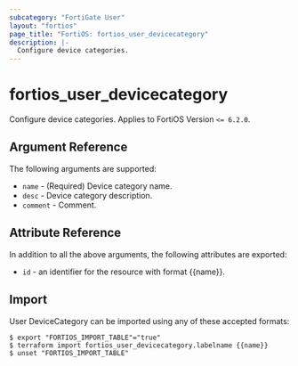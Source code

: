 ```yaml
---
subcategory: "FortiGate User"
layout: "fortios"
page_title: "FortiOS: fortios_user_devicecategory"
description: |-
  Configure device categories.
---
```


# fortios_user_devicecategory
Configure device categories. Applies to FortiOS Version `<= 6.2.0`.

## Argument Reference

The following arguments are supported:

* `name` - (Required) Device category name.
* `desc` - Device category description.
* `comment` - Comment.


## Attribute Reference

In addition to all the above arguments, the following attributes are exported:
* `id` - an identifier for the resource with format {{name}}.

## Import

User DeviceCategory can be imported using any of these accepted formats:
```
$ export "FORTIOS_IMPORT_TABLE"="true"
$ terraform import fortios_user_devicecategory.labelname {{name}}
$ unset "FORTIOS_IMPORT_TABLE"
```

